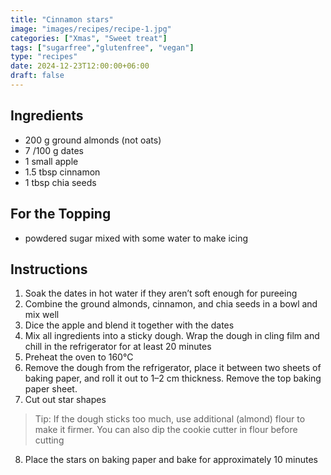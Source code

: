 ```yaml
---
title: "Cinnamon stars"
image: "images/recipes/recipe-1.jpg"
categories: ["Xmas", "Sweet treat"]
tags: ["sugarfree","glutenfree", "vegan"]
type: "recipes"
date: 2024-12-23T12:00:00+06:00
draft: false
---
```


## Ingredients

- 200 g ground almonds (not oats)
- 7 /100 g dates
- 1 small apple
- 1.5 tbsp cinnamon
- 1 tbsp chia seeds

## For the Topping

- powdered sugar mixed with some water to make icing

## Instructions

1. Soak the dates in hot water if they aren’t soft enough for pureeing
2. Combine the ground almonds, cinnamon, and chia seeds in a bowl and mix well
3. Dice the apple and blend it together with the dates
4. Mix all ingredients into a sticky dough. Wrap the dough in cling film and chill in the refrigerator for at least 20 minutes
5. Preheat the oven to 160°C
6. Remove the dough from the refrigerator, place it between two sheets of baking paper, and roll it out to 1–2 cm thickness. Remove the top baking paper sheet.
7. Cut out star shapes

> Tip: If the dough sticks too much, use additional (almond) flour to make it firmer. You can also dip the cookie cutter in flour before cutting

8. Place the stars on baking paper and bake for approximately 10 minutes
